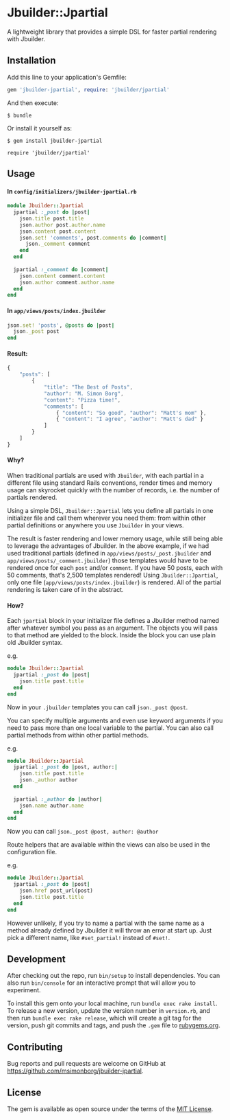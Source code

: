 # Jbuilder::Jpartial

A lightweight library that provides a simple DSL for faster partial rendering with Jbuilder.

## Installation

Add this line to your application's Gemfile:

```ruby
gem 'jbuilder-jpartial', require: 'jbuilder/jpartial'
```

And then execute:

    $ bundle

Or install it yourself as:

    $ gem install jbuilder-jpartial
    
    require 'jbuilder/jpartial'

## Usage

#### In `config/initializers/jbuilder-jpartial.rb`

```ruby
module Jbuilder::Jpartial
  jpartial :_post do |post|
    json.title post.title
    json.author post.author.name
    json.content post.content
    json.set! 'comments', post.comments do |comment|
      json._comment comment
    end
  end
  
  jpartial :_comment do |comment|
    json.content comment.content
    json.author comment.author.name
  end
end
```

#### In `app/views/posts/index.jbuilder`

```ruby
json.set! 'posts', @posts do |post|
  json._post post
end
```

#### Result:
```js
{
    "posts": [
        {
            "title": "The Best of Posts",
            "author": "M. Simon Borg",
            "content": "Pizza time!",
            "comments": [
                { "content": "So good", "author": "Matt's mom" },
                { "content": "I agree", "author": "Matt's dad" }
            ]
        }
    ]   
}
```
#### Why?
When traditional partials are used with `Jbuilder`, with each partial in a different file using standard Rails conventions, render times and memory usage can skyrocket quickly with the number of records, i.e. the number of partials rendered.

Using a simple DSL, `Jbuilder::Jpartial` lets you define all partials in one initializer file and call them wherever you need them: from within other partial definitions or anywhere you use `Jbuilder` in your views.

The result is faster rendering and lower memory usage, while still being able to leverage the advantages of Jbuilder. In the above example, if we had used traditional partials (defined in `app/views/posts/_post.jbuilder` and `app/views/posts/_comment.jbuilder`) those templates would have to be rendered once for each `post` and/or `comment`. If you have 50 posts, each with 50 comments, that's 2,500 templates rendered! Using `Jbuilder::Jpartial`, only one file (`app/views/posts/index.jbuilder`) is rendered. All of the partial rendering is taken care of in the abstract.

#### How?
Each `jpartial` block in your initializer file defines a Jbuilder method named after whatever symbol you pass as an argument. The objects you will pass to that method are yielded to the block. Inside the block you can use plain old Jbuilder syntax.

e.g.

```ruby
module Jbuilder::Jpartial
  jpartial :_post do |post|
    json.title post.title
  end
end
```

Now in your `.jbuilder` templates you can call `json._post @post`.

You can specify multiple arguments and even use keyword arguments if you need to pass more than one local variable to the partial. You can also call partial methods from within other partial methods.

e.g.

```ruby
module Jbuilder::Jpartial
  jpartial :_post do |post, author:|
    json.title post.title
    json._author author
  end
  
  jpartial :_author do |author|
    json.name author.name
  end
end
```

Now you can call `json._post @post, author: @author`

Route helpers that are available within the views can also be used in the configuration file.

e.g.

```ruby
module Jbuilder::Jpartial
  jpartial :_post do |post|
    json.href post_url(post)
    json.title post.title
  end
end
```

However unlikely, if you try to name a partial with the same name as a method already defined by Jbuilder it will throw an error at start up. Just pick a different name, like `#set_partial!` instead of `#set!`.


## Development

After checking out the repo, run `bin/setup` to install dependencies. You can also run `bin/console` for an interactive prompt that will allow you to experiment.

To install this gem onto your local machine, run `bundle exec rake install`. To release a new version, update the version number in `version.rb`, and then run `bundle exec rake release`, which will create a git tag for the version, push git commits and tags, and push the `.gem` file to [rubygems.org](https://rubygems.org).

## Contributing

Bug reports and pull requests are welcome on GitHub at https://github.com/msimonborg/jbuilder-jpartial.


## License

The gem is available as open source under the terms of the [MIT License](http://opensource.org/licenses/MIT).

